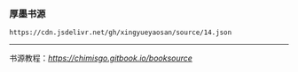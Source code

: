 ### 厚墨书源
```
https://cdn.jsdelivr.net/gh/xingyueyaosan/source/14.json
```


****
书源教程：*https://chimisgo.gitbook.io/booksource*
